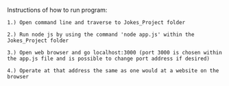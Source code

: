 Instructions of how to run program:

    1.) Open command line and traverse to Jokes_Project folder

    2.) Run node js by using the command 'node app.js' within the Jokes_Project folder

    3.) Open web browser and go localhost:3000 (port 3000 is chosen within the app.js file and is possible to change port address if desired)
    
    4.) Operate at that address the same as one would at a website on the browser